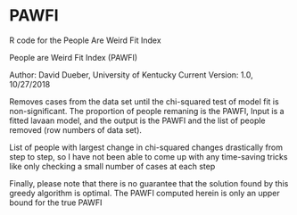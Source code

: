 # PAWFI
R code for the People Are Weird Fit Index

People are Weird Fit Index (PAWFI)

Author: David Dueber, University of Kentucky
Current Version: 1.0, 10/27/2018 

Removes cases from the data set until the chi-squared test of model fit is  non-significant. The proportion of people remaning is the PAWFI, Input is a fitted lavaan model, and the output is the PAWFI and the list of people removed (row numbers of data set). 
  
List of people with largest change in chi-squared changes drastically from step to step, so I have not been able to come up with any time-saving tricks like only checking a small number of cases at each step 
       
Finally, please note that there is no guarantee that the solution found by this greedy algorithm is optimal. The PAWFI computed herein is only an upper bound for the true PAWFI    
